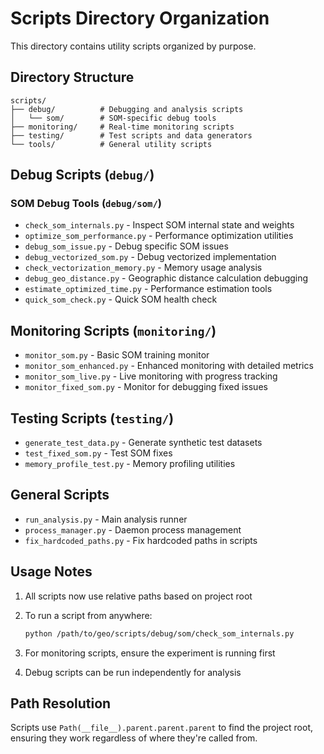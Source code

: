 # Scripts Directory Organization

This directory contains utility scripts organized by purpose.

## Directory Structure

```
scripts/
├── debug/          # Debugging and analysis scripts
│   └── som/        # SOM-specific debug tools
├── monitoring/     # Real-time monitoring scripts
├── testing/        # Test scripts and data generators
└── tools/          # General utility scripts
```

## Debug Scripts (`debug/`)

### SOM Debug Tools (`debug/som/`)
- `check_som_internals.py` - Inspect SOM internal state and weights
- `optimize_som_performance.py` - Performance optimization utilities
- `debug_som_issue.py` - Debug specific SOM issues
- `debug_vectorized_som.py` - Debug vectorized implementation
- `check_vectorization_memory.py` - Memory usage analysis
- `debug_geo_distance.py` - Geographic distance calculation debugging
- `estimate_optimized_time.py` - Performance estimation tools
- `quick_som_check.py` - Quick SOM health check

## Monitoring Scripts (`monitoring/`)
- `monitor_som.py` - Basic SOM training monitor
- `monitor_som_enhanced.py` - Enhanced monitoring with detailed metrics
- `monitor_som_live.py` - Live monitoring with progress tracking
- `monitor_fixed_som.py` - Monitor for debugging fixed issues

## Testing Scripts (`testing/`)
- `generate_test_data.py` - Generate synthetic test datasets
- `test_fixed_som.py` - Test SOM fixes
- `memory_profile_test.py` - Memory profiling utilities

## General Scripts
- `run_analysis.py` - Main analysis runner
- `process_manager.py` - Daemon process management
- `fix_hardcoded_paths.py` - Fix hardcoded paths in scripts

## Usage Notes

1. All scripts now use relative paths based on project root
2. To run a script from anywhere:
   ```bash
   python /path/to/geo/scripts/debug/som/check_som_internals.py
   ```

3. For monitoring scripts, ensure the experiment is running first
4. Debug scripts can be run independently for analysis

## Path Resolution

Scripts use `Path(__file__).parent.parent.parent` to find the project root, ensuring they work regardless of where they're called from.